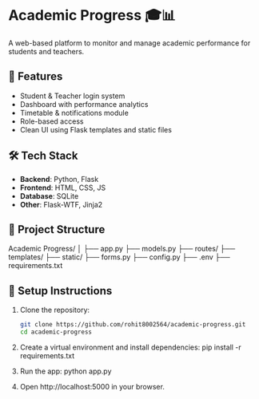 # Academic Progress 🎓📊

A web-based platform to monitor and manage academic performance for students and teachers.

## 🚀 Features

- Student & Teacher login system
- Dashboard with performance analytics
- Timetable & notifications module
- Role-based access
- Clean UI using Flask templates and static files

## 🛠️ Tech Stack

- **Backend**: Python, Flask
- **Frontend**: HTML, CSS, JS
- **Database**: SQLite
- **Other**: Flask-WTF, Jinja2

## 📂 Project Structure

Academic Progress/
│
├── app.py
├── models.py
├── routes/
├── templates/
├── static/
├── forms.py
├── config.py
├── .env
├── requirements.txt


## 🔧 Setup Instructions

1. Clone the repository:
   ```bash
   git clone https://github.com/rohit8002564/academic-progress.git
   cd academic-progress
2. Create a virtual environment and install dependencies:
pip install -r requirements.txt

3. Run the app:
python app.py

4. Open http://localhost:5000 in your browser.
